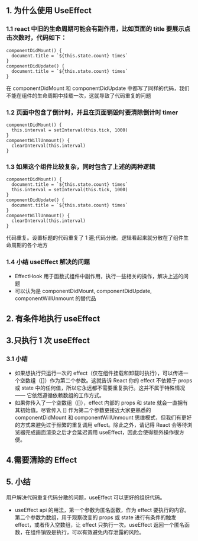 ## 1. 为什么使用 UseEffect

### 1.1 react 中旧的生命周期可能会有副作用，比如页面的 title 要展示点击次数时，代码如下：

```
componentDidMount() {
  document.title = `${this.state.count} times`
}
componentDidUpdate() {
  document.title = `${this.state.count} times`
}

```

在 componentDidMount 和 componentDidUpdate 中都写了同样的代码，我们不能在组件的生命周期中挂载一次，这就导致了代码重复的问题

### 1.2 页面中包含了倒计时，并且在页面销毁时要清除倒计时 timer

```
componentDidMount() {
  this.interval = setInterval(this.tick, 1000)
}
componentWillUnmount() {
  clearInterval(this.interval)
}

```

### 1.3 如果这个组件比较复杂，同时包含了上述的两种逻辑

```
componentDidMount() {
  document.title = `${this.state.count} times`
  this.interval = setInterval(this.tick, 1000)
}
componentDidUpdate() {
  document.title = `${this.state.count} times`
}
componentWillUnmount() {
  clearInterval(this.interval)
}

```

代码重复。设置标题的代码重复了 1 遍;代码分散。逻辑看起来就分散在了组件生命周期的各个地方

### 1.4 小结 useEffect 解决的问题

- EffectHook 用于函数式组件中副作用，执行一些相关的操作，解决上述的问题
- 可以认为是 componentDidMount, componentDidUpdate, componentWillUnmount 的替代品

## 2. 有条件地执行 useEffect

## 3.只执行 1 次 useEffect

### 3.1 小结
* 如果想执行只运行一次的 effect（仅在组件挂载和卸载时执行），可以传递一个空数组（[]）作为第二个参数。这就告诉 React 你的 effect 不依赖于 props 或 state 中的任何值，所以它永远都不需要重复执行。这并不属于特殊情况 —— 它依然遵循依赖数组的工作方式。
* 如果你传入了一个空数组（[]），effect 内部的 props 和 state 就会一直拥有其初始值。尽管传入 [] 作为第二个参数更接近大家更熟悉的 componentDidMount 和 componentWillUnmount 思维模式，但我们有更好的方式来避免过于频繁的重复调用 effect。除此之外，请记得 React 会等待浏览器完成画面渲染之后才会延迟调用 useEffect，因此会使得额外操作很方便。

## 4.需要清除的 Effect

## 5. 小结
用户解决代码重复代码分散的问题，useEffect 可以更好的组织代码。
* useEffect api 的用法，第一个参数为匿名函数，作为 effect 要执行的内容。第二个参数为数组，用于观察改变的 props 或 state 进行有条件的触发 effect，或者传入空数组，让 effect 只执行一次。useEffect 返回一个匿名函数，在组件销毁是执行，可以有效避免内存泄露的风险。


